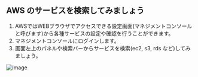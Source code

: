 ## AWS のサービスを検索してみましょう

1. AWSではWEBブラウザでアクセスできる設定画面(マネジメントコンソールと呼びます)から各種サービスの設定や確認を行うことができます。
1. マネジメントコンソールにログインします。
1. 画面左上のパネルや検索バーからサービスを検索(ec2, s3, rds など)してみましょう。

![image](https://github.com/user-attachments/assets/87973bb3-ec21-46c5-b307-35c399e7c601)

